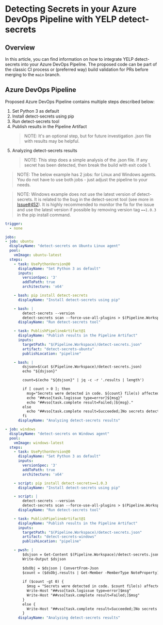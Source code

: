 # Detecting Secrets in your Azure DevOps Pipeline with YELP detect-secrets

## Overview

In this article, you can find information on how to integrate YELP detect-secrets into your Azure DevOps Pipeline. The proposed code can be part of the classic CI process or (preferred way) build validation for PRs before merging to the `main` branch.

## Azure DevOps Pipeline

Proposed Azure DevOps Pipeline contains multiple steps described below:

1. Set Python 3 as default
1. Install detect-secrets using pip
1. Run detect-secrets tool
1. Publish results in the Pipeline Artifact
   > NOTE: It's an optional step, but for future investigation .json file with results may be helpful.
1. Analyzing detect-secrets results
   > NOTE: This step does a simple analysis of the .json file. If any secret has been detected, then break the build with exit code 1.

> NOTE: The below example has 2 jobs: for Linux and Windows agents. You do not have to use both jobs - just adjust the pipeline to your needs.

> NOTE: Windows example does not use the latest version of detect-secrets. It is related to the bug in the detect-secret tool (see more in [Issue#452](https://github.com/Yelp/detect-secrets/issues/452)). It is highly recommended to monitor the fix for the issue and use the latest version if possible by removing version tag `==1.0.3` in the pip install command.

```yaml
trigger:
  - none

jobs:
- job: ubuntu
  displayName: "detect-secrets on Ubuntu Linux agent"
  pool:
    vmImage: ubuntu-latest
  steps:
    - task: UsePythonVersion@0
      displayName: "Set Python 3 as default"
      inputs:
        versionSpec: '3'
        addToPath: true
        architecture: 'x64'

    - bash: pip install detect-secrets
      displayName: "Install detect-secrets using pip"

    - bash: |
        detect-secrets --version
        detect-secrets scan --force-use-all-plugins > $(Pipeline.Workspace)/detect-secrets.json
      displayName: "Run detect-secrets tool"

    - task: PublishPipelineArtifact@1
      displayName: "Publish results in the Pipeline Artifact"
      inputs:
        targetPath: "$(Pipeline.Workspace)/detect-secrets.json"
        artifact: "detect-secrets-ubuntu"
        publishLocation: "pipeline"

    - bash: |
        dsjson=$(cat $(Pipeline.Workspace)/detect-secrets.json)
        echo "${dsjson}"

        count=$(echo "${dsjson}" | jq -c -r '.results | length')

        if [ count > 0 ]; then
          msg="Secrets were detected in code. ${count} file(s) affected."
          echo "##vso[task.logissue type=error]${msg}"
          echo "##vso[task.complete result=Failed;]${msg}."
        else
          echo "##vso[task.complete result=Succeeded;]No secrets detected."
        fi
      displayName: "Analyzing detect-secrets results"

- job: windows
  displayName: "detect-secrets on Windows agent"
  pool:
    vmImage: windows-latest
  steps:
    - task: UsePythonVersion@0
      displayName: "Set Python 3 as default"
      inputs:
        versionSpec: '3'
        addToPath: true
        architecture: 'x64'

    - script: pip install detect-secrets==1.0.3
      displayName: "Install detect-secrets using pip"

    - script: |
        detect-secrets --version
        detect-secrets scan --force-use-all-plugins > $(Pipeline.Workspace)/detect-secrets.json
      displayName: "Run detect-secrets tool"

    - task: PublishPipelineArtifact@1
      displayName: "Publish results in the Pipeline Artifact"
      inputs:
        targetPath: "$(Pipeline.Workspace)/detect-secrets.json"
        artifact: "detect-secrets-windows"
        publishLocation: "pipeline"

    - pwsh: |
        $dsjson = Get-Content $(Pipeline.Workspace)/detect-secrets.json
        Write-Output $dsjson
        
        $dsObj = $dsjson | ConvertFrom-Json
        $count = ($dsObj.results | Get-Member -MemberType NoteProperty).Count
        
        if ($count -gt 0) {
          $msg = "Secrets were detected in code. $count file(s) affected. "
          Write-Host "##vso[task.logissue type=error]$msg"
          Write-Host "##vso[task.complete result=Failed;]$msg"
        }
        else {
          Write-Host "##vso[task.complete result=Succeeded;]No secrets detected."
        }
      displayName: "Analyzing detect-secrets results"
```

